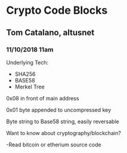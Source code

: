# Crypto Code Blocks

## Tom Catalano, altusnet

### 11/10/2018 11am

Underlying Tech:

- SHA256
- BASE58
- Merkel Tree

0x08 in front of main address

0x01 byte appended to uncompressed key

Byte string to Base58 string, easily reversable

Want to know about cryptography/blockchain?

-Read bitcoin or etherium source code